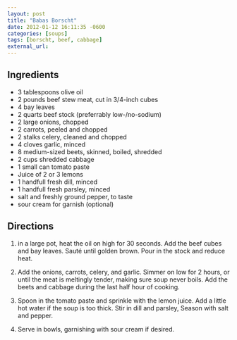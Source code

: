 ```yaml
---
layout: post
title: "Babas Borscht"
date: 2012-01-12 16:11:35 -0600
categories: [soups]
tags: [borscht, beef, cabbage]
external_url: 
---
```




## Ingredients
* 3 tablespoons olive oil
* 2 pounds beef stew meat, cut in 3/4-inch cubes
* 4 bay leaves
* 2 quarts beef stock (preferrably low-/no-sodium)
* 2 large onions, chopped
* 2 carrots, peeled and chopped
* 2 stalks celery, cleaned and chopped
* 4 cloves garlic, minced
* 8 medium-sized beets, skinned, boiled, shredded
* 2 cups shredded cabbage
* 1 small can tomato paste
* Juice of 2 or 3 lemons
* 1 handfull fresh dill, minced
* 1 handfull fresh parsley, minced
* salt and freshly ground pepper, to taste
* sour cream for garnish (optional)


## Directions
1.  in a large pot, heat the oil on high for 30 seconds. Add the beef cubes and bay leaves. Saut&eacute; until golden brown. Pour in the stock and reduce heat.

1.  Add the onions, carrots, celery, and garlic. Simmer on low for 2 hours, or until the meat is meltingly tender, making sure soup never boils. Add the beets and cabbage during the last half hour of cooking.

1.  Spoon in the tomato paste and sprinkle with the lemon juice. Add a little hot water if the soup is too thick. Stir in dill and parsley, Season with salt and pepper.

1.  Serve in bowls, garnishing with sour cream if desired.
